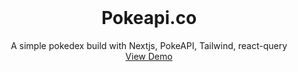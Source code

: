 <div id="top"></div>

<!-- PROJECT LOGO -->
<br />
<div align="center">

  <h1 align="center">Pokeapi.co</h1>

  <p align="center">
    A simple pokedex build with Nextjs, PokeAPI, Tailwind, react-query
    <br />
    <a href="https://pokedex-nextjs-react-query-taildwind.vercel.app">View Demo</a>
  </p>
</div>
